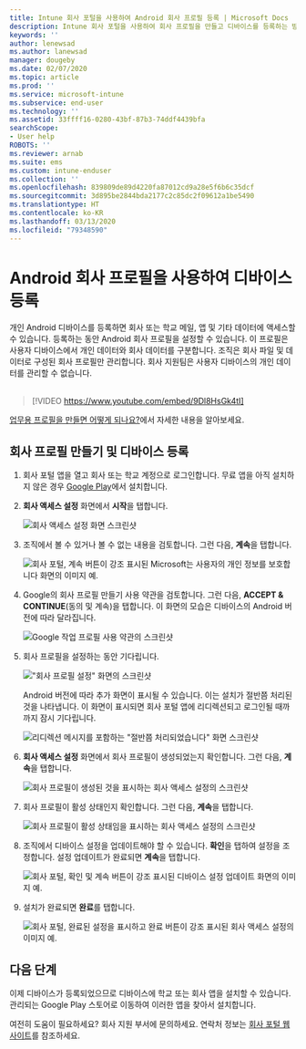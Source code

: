 ```yaml
---
title: Intune 회사 포털을 사용하여 Android 회사 프로필 등록 | Microsoft Docs
description: Intune 회사 포털을 사용하여 회사 프로필을 만들고 디바이스를 등록하는 방법
keywords: ''
author: lenewsad
ms.author: lanewsad
manager: dougeby
ms.date: 02/07/2020
ms.topic: article
ms.prod: ''
ms.service: microsoft-intune
ms.subservice: end-user
ms.technology: ''
ms.assetid: 33ffff16-0280-43bf-87b3-74ddf4439bfa
searchScope:
- User help
ROBOTS: ''
ms.reviewer: arnab
ms.suite: ems
ms.custom: intune-enduser
ms.collection: ''
ms.openlocfilehash: 839809de89d4220fa87012cd9a28e5f6b6c35dcf
ms.sourcegitcommit: 3d895be2844bda2177c2c85dc2f09612a1be5490
ms.translationtype: HT
ms.contentlocale: ko-KR
ms.lasthandoff: 03/13/2020
ms.locfileid: "79348590"
---
```

# <a name="enroll-device-with-android-work-profile"></a>Android 회사 프로필을 사용하여 디바이스 등록

개인 Android 디바이스를 등록하면 회사 또는 학교 메일, 앱 및 기타 데이터에 액세스할 수 있습니다. 등록하는 동안 Android 회사 프로필을 설정할 수 있습니다. 이 프로필은 사용자 디바이스에서 개인 데이터와 회사 데이터를 구분합니다. 조직은 회사 파일 및 데이터로 구성된 회사 프로필만 관리합니다. 회사 지원팀은 사용자 디바이스의 개인 데이터를 관리할 수 없습니다.  
</br>
> [!VIDEO https://www.youtube.com/embed/9Dl8HsGk4tI]

[업무용 프로필을 만들면 어떻게 되나요?](what-happens-when-you-create-a-work-profile-android.md)에서 자세한 내용을 알아보세요.

## <a name="create-work-profile-and-enroll-device"></a>회사 프로필 만들기 및 디바이스 등록

1. 회사 포털 앱을 열고 회사 또는 학교 계정으로 로그인합니다. 무료 앱을 아직 설치하지 않은 경우 [Google Play](https://play.google.com/store/apps/details?id=com.microsoft.windowsintune.companyportal)에서 설치합니다.  

2. **회사 액세스 설정** 화면에서 **시작**을 탭합니다.  

    ![회사 액세스 설정 화면 스크린샷](./media/access-setup-work-profile-1911.png)  

3. 조직에서 볼 수 있거나 볼 수 없는 내용을 검토합니다. 그런 다음, **계속**을 탭합니다. 

    ![회사 포털, 계속 버튼이 강조 표시된 Microsoft는 사용자의 개인 정보를 보호합니다 화면의 이미지 예.](./media/android-privacy-screen-1911.png)  

4. Google의 회사 프로필 만들기 사용 약관을 검토합니다. 그런 다음, **ACCEPT & CONTINUE**(동의 및 계속)을 탭합니다. 이 화면의 모습은 디바이스의 Android 버전에 따라 달라집니다. 

    ![Google 작업 프로필 사용 약관의 스크린샷](./media/android-wp-05-1908.png)  

5. 회사 프로필을 설정하는 동안 기다립니다.  

    !["회사 프로필 설정" 화면의 스크린샷](./media/android-wp-05a-1908.png)  

   Android 버전에 따라 추가 화면이 표시될 수 있습니다. 이는 설치가 절반쯤 처리된 것을 나타냅니다. 이 화면이 표시되면 회사 포털 앱에 리디렉션되고 로그인될 때까까지 잠시 기다립니다.  

    ![리디렉션 메시지를 포함하는 "절반쯤 처리되었습니다" 화면 스크린샷](./media/android-wp-05b-1908.png)  

6. **회사 액세스 설정** 화면에서 회사 프로필이 생성되었는지 확인합니다. 그런 다음, **계속**을 탭합니다.  

    ![회사 프로필이 생성된 것을 표시하는 회사 액세스 설정의 스크린샷](./media/work-profile-complete-1911.png)  

7. 회사 프로필이 활성 상태인지 확인합니다. 그런 다음, **계속**을 탭합니다. 

    ![회사 프로필이 활성 상태임을 표시하는 회사 액세스 설정의 스크린샷](./media/work-profile-active-1911.png)  

8. 조직에서 디바이스 설정을 업데이트해야 할 수 있습니다. **확인**을 탭하여 설정을 조정합니다. 설정 업데이트가 완료되면 **계속**을 탭합니다.    

    ![회사 포털, 확인 및 계속 버튼이 강조 표시된 디바이스 설정 업데이트 화면의 이미지 예.](./media/resolve-settings-1911.png) 


9. 설치가 완료되면 **완료**를 탭합니다.  

    ![회사 포털, 완료된 설정을 표시하고 완료 버튼이 강조 표시된 회사 액세스 설정의 이미지 예.](./media/work-profile-done-1911.png)  


## <a name="next-steps"></a>다음 단계  

이제 디바이스가 등록되었으므로 디바이스에 학교 또는 회사 앱을 설치할 수 있습니다. 관리되는 Google Play 스토어로 이동하여 이러한 앱을 찾아서 설치합니다. 

여전히 도움이 필요하세요? 회사 지원 부서에 문의하세요. 연락처 정보는 [회사 포털 웹 사이트](https://go.microsoft.com/fwlink/?linkid=2010980)를 참조하세요.
